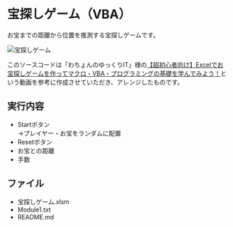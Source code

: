 # 宝探しゲーム（VBA）
お宝までの距離から位置を推測する宝探しゲームです。

![宝探しゲーム](https://user-images.githubusercontent.com/84171334/232251454-33fbae67-205c-4344-9433-e66e6e0109c5.jpg)

このソースコードは「わちょんのゆっくりIT」様の[【超初心者向け】Excelでお宝探しゲームを作ってマクロ・VBA・プログラミングの基礎を学んでみよう！](https://www.youtube.com/watch?v=-gYEbWqDpdg)という動画を参考に作成させていただき、アレンジしたものです。

## 実行内容
- Startボタン  
→プレイヤー・お宝をランダムに配置
- Resetボタン
- お宝との距離
- 手数

## ファイル
- 宝探しゲーム.xlsm
- Module1.txt
- README.md
